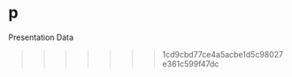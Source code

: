# p
Presentation Data



[Traffic Accidents]:(https://www.google.com/fusiontables/embedviz?q=select+col0+from+1tnwsh9W0j1ArhGBqgwePVUDf8jWMmLK3abKgzu8d+where+col4+in+('EMS%3A+VEHICLE+FIRE'%2C+'EMS%3A+VEHICLE+ACCIDENT'%2C+'Fire%3A+VEHICLE+FIRE'%2C+'Fire%3A+VEHICLE+LEAKING+FUEL'%2C+'Traffic%3A+VEHICLE+ACCIDENT+-'%2C+'Traffic%3A+VEHICLE+FIRE+-'%2C+'Traffic%3A+VEHICLE+LEAKING+FUEL+-')&viz=MAP&h=false&lat=40.06565711262258&lng=-75.12500650685632&t=1&z=17&l=col0&y=3&tmplt=3&hml=TWO_COL_LAT_LNG)
>>>>>>> 1cd9cbd77ce4a5acbe1d5c98027e361c599f47dc

